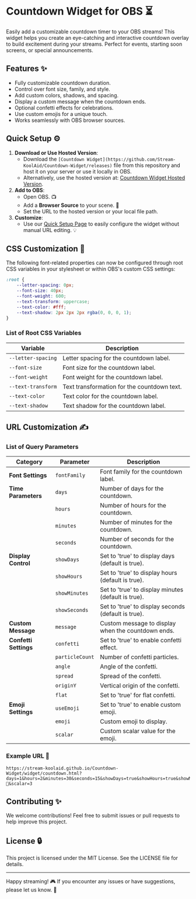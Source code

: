 # Countdown Widget for OBS ⏳

Easily add a customizable countdown timer to your OBS streams! This widget helps you create an eye-catching and interactive countdown overlay to build excitement during your streams. Perfect for events, starting soon screens, or special announcements.

## Features ✨

- Fully customizable countdown duration.
- Control over font size, family, and style.
- Add custom colors, shadows, and spacing.
- Display a custom message when the countdown ends.
- Optional confetti effects for celebrations.
- Use custom emojis for a unique touch.
- Works seamlessly with OBS browser sources.

## Quick Setup ⚙️

1. **Download or Use Hosted Version**:
   - Download the `[Countdown Widget](https://github.com/Stream-KoolAid/Countdown-Widget/releases)` file from this repository and host it on your server or use it locally in OBS.
   - Alternatively, use the hosted version at: [Countdown Widget Hosted Version](https://stream-koolaid.github.io/Countdown-Widget/widget/countdown.html?).
2. **Add to OBS**:
   - Open OBS. 📺
   - Add a **Browser Source** to your scene. 🔄
   - Set the URL to the hosted version or your local file path.
3. **Customize**:
   - Use our [Quick Setup Page](https://stream-koolaid.github.io/Countdown-Widget) to easily configure the widget without manual URL editing. 💡

## CSS Customization 🎨

The following font-related properties can now be configured through root CSS variables in your stylesheet or within OBS's custom CSS settings:

```css
:root {
	--letter-spacing: 0px;
	--font-size: 40px;
	--font-weight: 600;
	--text-transform: uppercase;
	--text-color: #fff;
	--text-shadow: 2px 2px 2px rgba(0, 0, 0, 1);
}
```

### List of Root CSS Variables

| **Variable**       | **Description**                             |
| ------------------ | ------------------------------------------- |
| `--letter-spacing` | Letter spacing for the countdown label.     |
| `--font-size`      | Font size for the countdown label.          |
| `--font-weight`    | Font weight for the countdown label.        |
| `--text-transform` | Text transformation for the countdown text. |
| `--text-color`     | Text color for the countdown label.         |
| `--text-shadow`    | Text shadow for the countdown label.        |

## URL Customization ✍️

### List of Query Parameters

| **Category** | **Parameter** | **Description** |
| --- | --- | --- |
| **Font Settings** | `fontFamily` | Font family for the countdown label. |
| **Time Parameters** | `days` | Number of days for the countdown. |
|  | `hours` | Number of hours for the countdown. |
|  | `minutes` | Number of minutes for the countdown. |
|  | `seconds` | Number of seconds for the countdown. |
| **Display Control** | `showDays` | Set to 'true' to display days (default is true). |
|  | `showHours` | Set to 'true' to display hours (default is true). |
|  | `showMinutes` | Set to 'true' to display minutes (default is true). |
|  | `showSeconds` | Set to 'true' to display seconds (default is true). |
| **Custom Message** | `message` | Custom message to display when the countdown ends. |
| **Confetti Settings** | `confetti` | Set to 'true' to enable confetti effect. |
|  | `particleCount` | Number of confetti particles. |
|  | `angle` | Angle of the confetti. |
|  | `spread` | Spread of the confetti. |
|  | `originY` | Vertical origin of the confetti. |
|  | `flat` | Set to 'true' for flat confetti. |
| **Emoji Settings** | `useEmoji` | Set to 'true' to enable custom emoji. |
|  | `emoji` | Custom emoji to display. |
|  | `scalar` | Custom scalar value for the emoji. |

### Example URL 🔗

```text
https://stream-koolaid.github.io/Countdown-Widget/widget/countdown.html?days=1&hours=2&minutes=30&seconds=15&showDays=true&showHours=true&showMinutes=true&showSeconds=true&message=Countdown%20Ended!&confetti=true&particleCount=150&angle=75&spread=60&originY=0.5&flat=false&fontFamily=Arial&useEmoji=true&emoji=🎉&scalar=3
```

## Contributing ✨

We welcome contributions! Feel free to submit issues or pull requests to help improve this project.

## License 🔒

This project is licensed under the MIT License. See the LICENSE file for details.

---

Happy streaming! 🎮 If you encounter any issues or have suggestions, please let us know. 📢
